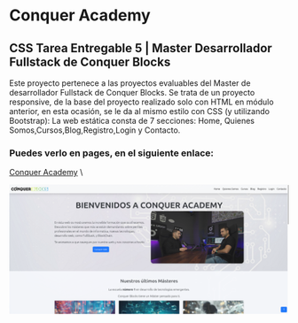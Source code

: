 # Conquer Academy
## CSS Tarea Entregable 5 | Master Desarrollador Fullstack  de Conquer Blocks
Este proyecto pertenece a las proyectos evaluables del Master de desarrollador Fullstack de Conquer Blocks.
Se trata de un proyecto responsive, de la base del proyecto realizado solo con HTML en módulo anterior, en esta ocasión, se le da al mismo estilo con CSS (y utilizando Bootstrap):
La web estática consta  de 7 secciones: Home, Quienes Somos,Cursos,Blog,Registro,Login y Contacto.
### Puedes verlo en pages, en el siguiente enlace:
  [Conquer Academy](https://dclair.github.io/conquer_academy/) \
  
 <img src="conquer_academy.png" alt="Conquer Academy view">
 
